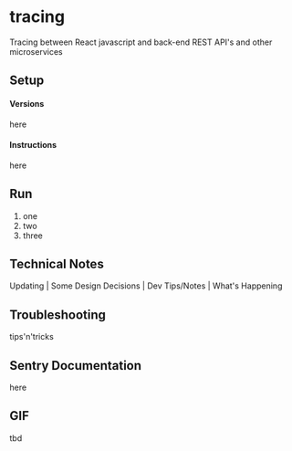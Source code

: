 # tracing
Tracing between React javascript and back-end REST API's and other microservices


## Setup
#### Versions
here
#### Instructions
here

## Run
1. one
2. two
3. three

## Technical Notes
Updating | Some Design Decisions | Dev Tips/Notes | What's Happening

## Troubleshooting
tips'n'tricks

## Sentry Documentation
here

## GIF
tbd
